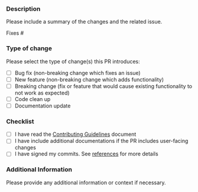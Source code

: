### Description

Please include a summary of the changes and the related issue. 

Fixes #<issue number>
<!---
Related to #<issue number>
Depends on #<issue number>
-->

### Type of change

Please select the type of change(s) this PR introduces:
- [ ] Bug fix (non-breaking change which fixes an issue)
- [ ] New feature (non-breaking change which adds functionality)
- [ ] Breaking change (fix or feature that would cause existing functionality to not work as expected)
- [ ] Code clean up
- [ ] Documentation update

### Checklist

- [ ] I have read the [Contributing Guidelines](/CONTRIBUTING.md) document
- [ ] I have include additional documentations if the PR includes user-facing changes
- [ ] I have signed my commits. See [references](https://docs.github.com/en/authentication/managing-commit-signature-verification/about-commit-signature-verification) for more details

### Additional Information

Please provide any additional information or context if necessary.
